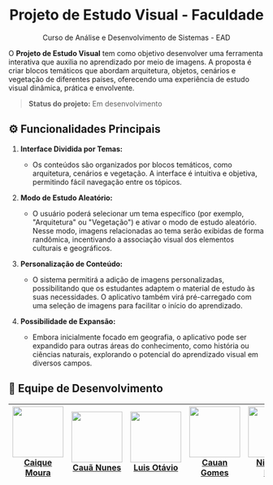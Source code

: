 <h1 align="center">Projeto de Estudo Visual - Faculdade</h1>
<p align="center">Curso de Análise e Desenvolvimento de Sistemas - EAD</p>

O **Projeto de Estudo Visual** tem como objetivo desenvolver uma ferramenta interativa que auxilia no aprendizado por meio de imagens. A proposta é criar blocos temáticos que abordam arquitetura, objetos, cenários e vegetação de diferentes países, oferecendo uma experiência de estudo visual dinâmica, prática e envolvente.

> **Status do projeto:** Em desenvolvimento

## ⚙️ Funcionalidades Principais

1. **Interface Dividida por Temas:**
   - Os conteúdos são organizados por blocos temáticos, como arquitetura, cenários e vegetação. A interface é intuitiva e objetiva, permitindo fácil navegação entre os tópicos.

2. **Modo de Estudo Aleatório:**
   - O usuário poderá selecionar um tema específico (por exemplo, "Arquitetura" ou "Vegetação") e ativar o modo de estudo aleatório. Nesse modo, imagens relacionadas ao tema serão exibidas de forma randômica, incentivando a associação visual dos elementos culturais e geográficos.

3. **Personalização de Conteúdo:**
   - O sistema permitirá a adição de imagens personalizadas, possibilitando que os estudantes adaptem o material de estudo às suas necessidades. O aplicativo também virá pré-carregado com uma seleção de imagens para facilitar o início do aprendizado.

4. **Possibilidade de Expansão:**
   - Embora inicialmente focado em geografia, o aplicativo pode ser expandido para outras áreas do conhecimento, como história ou ciências naturais, explorando o potencial do aprendizado visual em diversos campos.

## 👥 Equipe de Desenvolvimento

| [<img src="https://avatars.githubusercontent.com/u/88627696?v=4" width=100><br><strong>Caique Moura</strong></a>](https://github.com/Hideke) | [<img src="https://avatars.githubusercontent.com/u/106976173?v=4" width=100><br><strong>Cauã Nunes</strong></a>](https://github.com/Nun3s01) | [<img src="https://avatars.githubusercontent.com/u/183748742?v=4" width=100><br><strong>Luis Otávio</strong></a>](https://github.com/Luisgb07) | [<img src="https://avatars.githubusercontent.com/u/169729766?v=4" width=100><br><strong>Cauan Gomes</strong></a>](https://github.com/CauanGl) | [<img src="https://avatars.githubusercontent.com/u/167493219?v=4" width=100><br><strong>Nicholas Rosa</strong></a>](https://github.com/NicholasSarachini) | [<img src="https://avatars.githubusercontent.com/u/186329418?v=4" width=100><br><strong>Luis Resende</strong></a>](https://github.com/luisresende77) |
| :---: | :---: | :---: | :---: | :---: | :---: |
